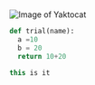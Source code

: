 #
![Image of Yaktocat](https://octodex.github.com/images/yaktocat.png)
``` python
def trial(name):
  a =10
  b = 20
  return 10+20
```

``` c++
this is it
```
